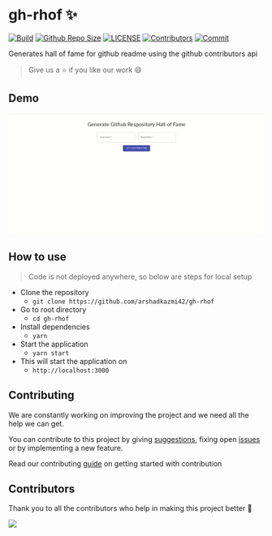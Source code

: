 # gh-rhof :sparkles:

[![Build](https://img.shields.io/travis/com/arshadkazmi42/gh-rhof.svg)](https://travis-ci.com/arshadkazmi42/gh-rhof/)
[![Github Repo Size](https://img.shields.io/github/repo-size/arshadkazmi42/gh-rhof.svg)](https://github.com/arshadkazmi42/gh-rhof)
[![LICENSE](https://img.shields.io/github/license/arshadkazmi42/gh-rhof.svg)](https://github.com/arshadkazmi42/gh-rhof/LICENSE)
[![Contributors](https://img.shields.io/github/contributors/arshadkazmi42/gh-rhof.svg)](https://github.com/arshadkazmi42/gh-rhof/graphs/contributors)
[![Commit](https://img.shields.io/github/last-commit/arshadkazmi42/gh-rhof.svg)](https://github.com/arshadkazmi42/gh-rhof/commits/master)

Generates hall of fame for github readme using the github contributors api

> Give us a :star: if you like our work :smile:

## Demo

<img src="assets/usage.gif" alt="gh-rhof"/> <br>

## How to use

> Code is not deployed anywhere, so below are steps for local setup

- Clone the repository
  - `git clone https://github.com/arshadkazmi42/gh-rhof`
- Go to root directory
  - `cd gh-rhof`
- Install dependencies
  - `yarn`
- Start the application
  - `yarn start`
- This will start the application on  
  - `http://localhost:3000`

## Contributing

We are constantly working on improving the project and we need all the help we can get.

You can contribute to this project by giving [suggestions](https://github.com/arshadkazmi42/gh-rhof/issues/new), fixing open [issues](https://github.com/arshadkazmi42/gh-rhof/issues) or by implementing a new feature.

Read our contributing [guide](CONTRIBUTING.md) on getting started with contribution

## Contributors

Thank you to all the contributors who help in making this project better :raised_hands:

<a href='https://github.com/arshadkazmi42)'><img src="https://github.com/arshadkazmi42.png" width="30" /></a>
